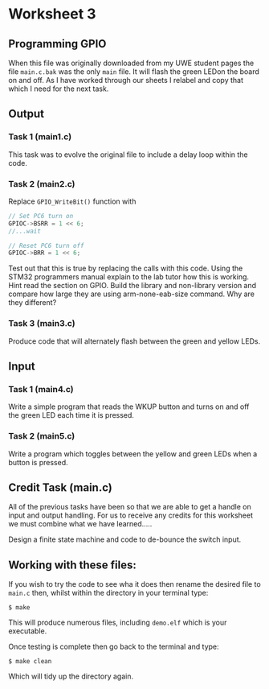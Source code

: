# Worksheet 3
## Programming GPIO

When this file was originally downloaded from my UWE student pages the file `main.c.bak` was the only `main` file. It will flash the green LEDon the board on and off. As I have worked through our sheets I relabel and copy that which I need for the next task.

## Output

### Task 1 (main1.c)

This task was to evolve the original file to include a delay loop within the code.

### Task 2 (main2.c)

Replace `GPIO_WriteBit()` function with

```C
// Set PC6 turn on
GPIOC->BSRR = 1 << 6;
//...wait

// Reset PC6 turn off
GPIOC->BRR = 1 << 6;
```

Test out that this is true by replacing the calls with this code. Using the STM32 programmers manual explain to the lab tutor how this is working. Hint read the section on GPIO. Build the library and non-library version and compare how large they are using arm-none-eab-size command. Why are they different?

### Task 3 (main3.c)

Produce code that will alternately flash between the green and yellow LEDs.

## Input

### Task 1 (main4.c)

Write a simple program that reads the WKUP button and turns on and off the green LED each time it is pressed.

### Task 2 (main5.c)

Write a program which toggles between the yellow and green LEDs when a button is pressed.

## Credit Task (main.c)

All of the previous tasks have been so that we are able to get a handle on input and output handling. For us to receive any credits for this worksheet we must combine what we have learned.....

Design a finite state machine and code to de-bounce the switch input.


## Working with these files:

If you wish to try the code to see wha it does then rename the desired file to `main.c` then, whilst within the directory in your terminal type:

```shell
$ make
```
This will produce numerous files, including `demo.elf` which is your executable.

Once testing is complete then go back to the terminal and type:

```shell
$ make clean
```

Which will tidy up the directory again.
